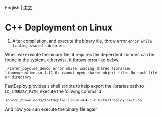 English | [中文](../../cn/faq/use_sdk_on_linux.md)

# C++ Deployment on Linux

1. After compilation, and execute the binary file, throw error `error while loading shared libraries`

When we execute the binary file, it requires the dependent libraries can be found in the system, otherwise, it throws error like below
```
./infer_ppyoloe_demo: error while loading shared libraries: libonnxruntime.so.1.12.0: cannot open shared object file: No such file or directory
```

FastDeploy provides a shell scripts to help export the libraries path to `LD_LIBRARY_PATH`, execute the follwing command

```
source /Downloads/fastdeploy-linux-x64-1.0.0/fastdeploy_init.sh
```

And now you can execute the binary file again. 
